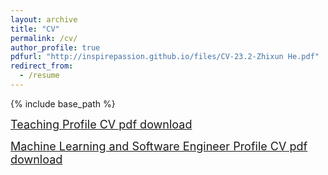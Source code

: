 ```yaml
---
layout: archive
title: "CV"
permalink: /cv/
author_profile: true
pdfurl: "http://inspirepassion.github.io/files/CV-23.2-Zhixun He.pdf"
redirect_from:
  - /resume
---
```


{% include base_path %}



[//]: # (pdfurl: Link to a PDF file.)

[//]: # (codeurl: Link to a code repository, such as a GitHub repo.)

[//]: # (projecturl: Link to a project page or external project website.)

[//]: # (dataurl: Link to datasets or related data files.)

[//]: # (posterurl: Link to a poster presentation.)

[//]: # (video: Link to a video related to the content.)

[//]: # (website: Link to an external website.)

<a href="/files/CV-27-Zhixun-He-Teaching-No-Ref.pdf" style="font-size: 18px;">Teaching Profile CV pdf download</a>&nbsp;&nbsp;

<a href="/files/Resume-27-Zhixun-He-Engineering-No-Ref.pdf" style="font-size: 18px;">Machine Learning and Software Engineer Profile CV pdf download</a>&nbsp;&nbsp;


[//]: # (## Skills)

[//]: # (* Python &#40;proficient&#41; ·C/C++ · Swift · Java · Docker · Kubernetes · AWS · SQL · Algorithm Design · MATLAB · Arduino)

[//]: # (* Tensorflow · Keras · PyTorch · Computer Vision &#40;CV&#41; · Natural Language Processing &#40;NLP&#41; · Reinforcement Learning &#40;RL&#41; · Transfer Learning · Model Fine-tuning · Distillation · Quantitative Analysis · Prototyping · Modeling)

[//]: # ()
[//]: # (## Education)

[//]: # ()
[//]: # (* ___Ph.D___ &#40;2024&#41; Electronic Engineering & Computer Science, __University of California, Merced__)

[//]: # (* ___B.E.___ &#40;2013&#41; Composite Material Science & Engineering, __Nanjing Tech University, Nanjing, China__)

[//]: # ()
[//]: # (## Work experience)

[//]: # (### Graduate Research Assistant, UC Merced, Merced, CA)

[//]: # (&#40;Aug, 2020 - Jan, 2024&#41;)

[//]: # ()
[//]: # (Conducted research in defending against adversarial attacks on deep learning models. Developed and prototyped 50+ novel models &#40;Python&#41;, designed experiments, and evaluated results, outperforming state-of-the-art methods by 32%.)

[//]: # ()
[//]: # (Collaborated closely with faculty, contributing to 4 publications in peer-reviewed conferences. Mentored first-year graduate students in academic progress and mental health, and mentored undergraduates in research methodologies.)

[//]: # ()
[//]: # (### Teaching Assistant, UC Merced, Merced, CA )

[//]: # (&#40;Aug, 2016 - Dec, 2023&#41;)

[//]: # ()
[//]: # (Collaborated closely with faculties to develop course materials and coding exercises, with a commitment to student learning and success. Led weekly lab for 200+ students in Object-Oriented Programming in C++, Python, and Java.)

[//]: # ()
[//]: # (Provided visual aids to explain complex concepts with clarity. Increased student engagement by 10% with personalized assistance and interpersonal skills. Enhanced student retention rate to 94% and teaching effectiveness rate to 93.5%.)

[//]: # ()
[//]: # (### Instructor for Machine Learning and Data Science, Digital Media Academy, Stanford, CA)

[//]: # (&#40;Jun, 2019 - Aug, 2019&#41;)

[//]: # ()
[//]: # (Developed 20 advanced ML projects &#40;Python&#41; that cover computer vision, NLP, RL, and video/image processing. Managed teaching team and delivered courses to 150+ students, receiving a satisfaction rate of 96% in the survey.)

[//]: # (  )
[//]: # ()
[//]: # (## Conference & Publications)

<!-- __Z. He__, M. Singhal, "__VQUNet: Vector Quantization U-Net for Defending Adversarial Attacks by Regularizing -->

[//]: # (Unwanted Noise__", 7th International Conference on Machine Vision and Applications, __Mar. 2024__.)

[//]: # ()
<!-- __Z. He__, M. Singhal, "__Defense-CycleGAN: A Defense Mechanism Against Adversarial Attacks Using CycleGAN to -->

[//]: # (Reconstruct Clean Images__", 3rd International Conference on Pattern Recognition and Machine Learning, __Jul. 2022__.)

[//]: # ()
<!-- __Z. He__, M. Singhal, "__Adversarial Defense Through High-Frequency Loss Variational Autoencoder Decoder and -->

[//]: # (Bayesian Update With Collective Voting__", 17th International Conference on Machine Vision Applications, __Jun. 2021__.)

[//]: # ()
[//]: # (C. Basu, E. Biyik, __Z. He__, M. Singhal, and D. Sadigh, “__Active Learning of Reward Dynamics from Hierarchical Queries__”, Proceedings of the IEEE International Conference on Intelligent Robots and Systems &#40;__IROS__&#41;, __Nov. 2019__.)

[//]: # (  )
[//]: # ()
[//]: # (## Award & Fellowship)

[//]: # (Bob Cat Fellowship - 6 times of scholarship for summer research from the EECS department. &#40;2017 - 2023&#41;)

[//]: # ()
[//]: # (Distinguished Fellowship−6 times of scholarship from NTU for outstanding academic performance. &#40;2009 - 2013&#41;)

[//]: # ()
[//]: # (  )
[//]: # (## Service and leadership)

[//]: # ()
[//]: # (Chair, Student Fee Advisory Committee &#40;SFAC&#41;, UCMerced, 2021 - 2023)

[//]: # ()
[//]: # (Delegate Assembly, Graduate Student Association &#40;GSA&#41;, UCMerced, 2018)

[//]: # ()
[//]: # (International Affair Officer, Graduate Student Association &#40;GSA&#41;, UCMerced, 2016)

[//]: # ()
[//]: # (## Reference &#40;contact upon request&#41;)

[//]: # ()
[//]: # (Mukesh Singhal, Professor at University of California, Merced and IEEE Fellow )

[//]: # ()
[//]: # (Yan Li, VP of Engineering at Western Digital )
